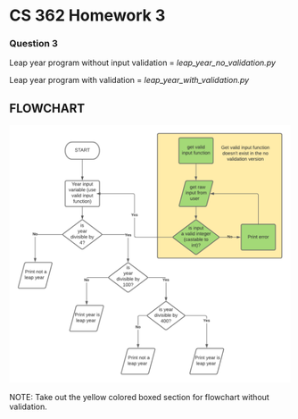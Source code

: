 # CS 362 Homework 3
### Question 3

Leap year program without input validation = *leap_year_no_validation.py*

Leap year program with validation = *leap_year_with_validation.py* 

## FLOWCHART
![Flowchart for leap year program with validation (take out the yellow colored boxed section for flowchart without validation)](./img/flowchart.png)

NOTE: Take out the yellow colored boxed section for flowchart without validation.
